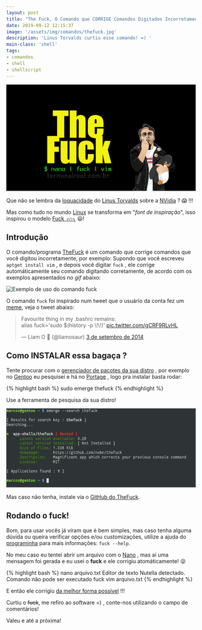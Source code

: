 ```yaml
---
layout: post
title: "The Fuck, O Comando que CORRIGE Comandos Digitados Incorretamente"
date: 2019-09-12 12:15:37
image: '/assets/img/comandos/thefuck.jpg'
description: 'Linus Torvalds curtiu esse comando! =) '
main-class: 'shell'
tags:
- comandos
- shell
- shellscript
---
```


![The Fuck, O Comando que CORRIGE Automáticamente Comandos Digitados Incorretamente](/assets/img/comandos/thefuck.jpg "Comando Shell The Fuck")


Que não se lembra da [loquacidade](https://www.dicionarioinformal.com.br/papagaiada/) do [Linus Torvalds](https://www.youtube.com/watch?v=yR-oM4xN1D0) sobre a [NVidia](https://youtu.be/iYWzMvlj2RQ?t=29) ? 😱 !!!

Mas como tudo no mundo [Linux](http://cse.google.com.br/cse?cx=004473188612396442360:qs2ekmnkweq&q=Linux) se transforma em "*font de inspiração*", isso inspirou o modelo [Fuck ╭∩╮](https://pt.wikipedia.org/wiki/Fuck_(g%C3%ADria)) 😃! 

## Introdução

O comando/programa [TheFuck](https://github.com/nvbn/thefuck) é um comando que corrige comandos que você digitou incorretamente, por exemplo:
Supondo que você escreveu `aptget install vim` , e depois você digitar `fuck` , ele corrige automáticamente seu comando digitando corretamente, de acordo com os exemplos apresentados no *gif* abaixo:

![Exemplo de uso do comando fuck](https://raw.githubusercontent.com/nvbn/thefuck/master/example.gif)

O comando `fuck` foi inspirado num tweet que o usuário da conta fez um [meme](https://www.pngfind.com/pngs/m/27-276154_black-mirror-meme-face-png-download-transparent-png.png), veja o tweet abaixo:

<script async src="https://pagead2.googlesyndication.com/pagead/js/adsbygoogle.js"></script>
<!-- Informat -->
<ins class="adsbygoogle"
     style="display:block"
     data-ad-client="ca-pub-2838251107855362"
     data-ad-slot="2327980059"
     data-ad-format="auto"
     data-full-width-responsive="true"></ins>
<script>
(adsbygoogle = window.adsbygoogle || []).push({});
</script>

<div class="text-center">
  <blockquote class="twitter-tweet" data-lang="pt"><p lang="en" dir="ltr">Favourite thing in my .bashrc remains: <br>alias fuck=&#39;sudo $(history -p \!\!)&#39; <a href="http://t.co/gCRF9RLvHL">pic.twitter.com/gCRF9RLvHL</a></p>&mdash; Liam O 🦆 (@liamosaur) <a href="https://twitter.com/liamosaur/status/506975850596536320?ref_src=twsrc%5Etfw">3 de setembro de 2014</a></blockquote>
  <script async src="https://platform.twitter.com/widgets.js" charset="utf-8"></script>
</div>

## Como INSTALAR essa bagaça ?

Tente procurar com o [gerenciador de pacotes da sua distro](http://cse.google.com.br/cse?cx=004473188612396442360:qs2ekmnkweq&q=gerenciador%20de%20pacotes%20da%20sua%20distro) , por exemplo no [Gentoo](https://terminalroot.com.br/2017/05/como-instalar-o-gentoo.html) eu pesquisei e há no [Portage](https://wiki.gentoo.org/wiki/Portage) , logo pra instalar basta rodar:

{% highlight bash %}
sudo emerge thefuck
{% endhighlight  %}

Use a ferramenta de pesquisa da sua distro!

![emerge --search thefuck](/assets/img/comandos/emerge-search-thefuck.png)

Mas caso não tenha, instale via o [GitHub do TheFuck](https://github.com/nvbn/thefuck).

## Rodando o fuck!

Bom, para usar vocês já viram que é bem simples, mas caso tenha alguma dúvida ou queira verificar opções e/ou customizações, utilize a ajuda do [programinha]() para mais informações: `fuck --help`.

No meu caso eu tentei abrir um arquivo com o [Nano](https://terminalroot.com.br/2015/10/o-editor-de-texto-nano.html) , mas aí uma mensagem foi gerada e eu usei o **fuck** e ele corrigiu atomáticamente! 😜

{% highlight bash %}
nano arquivo.txt
Editor de texto Nutella detectado. Comando não pode ser executado
fuck
vim arquivo.txt
{% endhighlight  %}

E então ele corrigiu [da melhor forma possível](https://terminalroot.com.br/vim) !!!

Curtiu o ~~fuck~~, me refiro ao software =) , conte-nos utilizando o campo de comentários!

Valeu e até a próxima!

    
